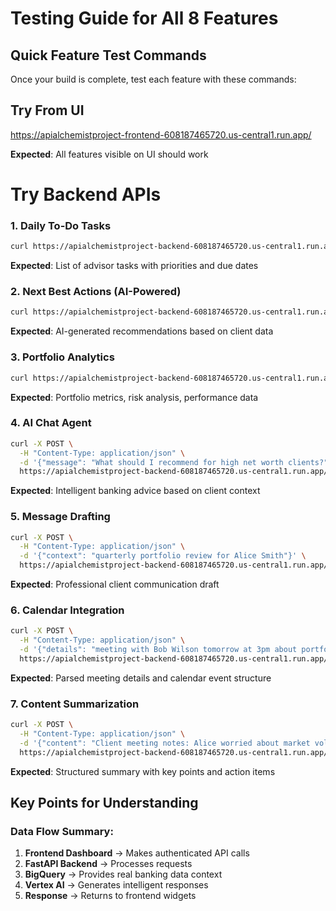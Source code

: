 # Testing Guide for All 8 Features

## Quick Feature Test Commands

Once your build is complete, test each feature with these commands:

## Try From UI
https://apialchemistproject-frontend-608187465720.us-central1.run.app/

**Expected**: All features visible on UI should work

# Try Backend APIs

### 1. Daily To-Do Tasks
```bash
curl https://apialchemistproject-backend-608187465720.us-central1.run.app/todo
```
**Expected**: List of advisor tasks with priorities and due dates

### 2. Next Best Actions (AI-Powered)
```bash
curl https://apialchemistproject-backend-608187465720.us-central1.run.app/nba
```
**Expected**: AI-generated recommendations based on client data

### 3. Portfolio Analytics
```bash
curl https://apialchemistproject-backend-608187465720.us-central1.run.app/portfolio
```
**Expected**: Portfolio metrics, risk analysis, performance data

### 4. AI Chat Agent
```bash
curl -X POST \
  -H "Content-Type: application/json" \
  -d '{"message": "What should I recommend for high net worth clients?"}' \
  https://apialchemistproject-backend-608187465720.us-central1.run.app/chat
```
**Expected**: Intelligent banking advice based on client context

### 5. Message Drafting
```bash
curl -X POST \
  -H "Content-Type: application/json" \
  -d '{"context": "quarterly portfolio review for Alice Smith"}' \
  https://apialchemistproject-backend-608187465720.us-central1.run.app/draft
```
**Expected**: Professional client communication draft

### 6. Calendar Integration
```bash
curl -X POST \
  -H "Content-Type: application/json" \
  -d '{"details": "meeting with Bob Wilson tomorrow at 3pm about portfolio"}' \
  https://apialchemistproject-backend-608187465720.us-central1.run.app/calendar
```
**Expected**: Parsed meeting details and calendar event structure

### 7. Content Summarization
```bash
curl -X POST \
  -H "Content-Type: application/json" \
  -d '{"content": "Client meeting notes: Alice worried about market volatility, wants safer investments, daughter starting college soon"}' \
  https://apialchemistproject-backend-608187465720.us-central1.run.app/summarize
```
**Expected**: Structured summary with key points and action items


## Key Points for Understanding

### Data Flow Summary:
1. **Frontend Dashboard** → Makes authenticated API calls
2. **FastAPI Backend** → Processes requests
3. **BigQuery** → Provides real banking data context  
4. **Vertex AI** → Generates intelligent responses
5. **Response** → Returns to frontend widgets
